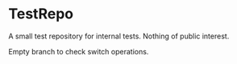 # TestRepo
A small test repository for internal tests. Nothing of public interest.

Empty branch to check switch operations.
